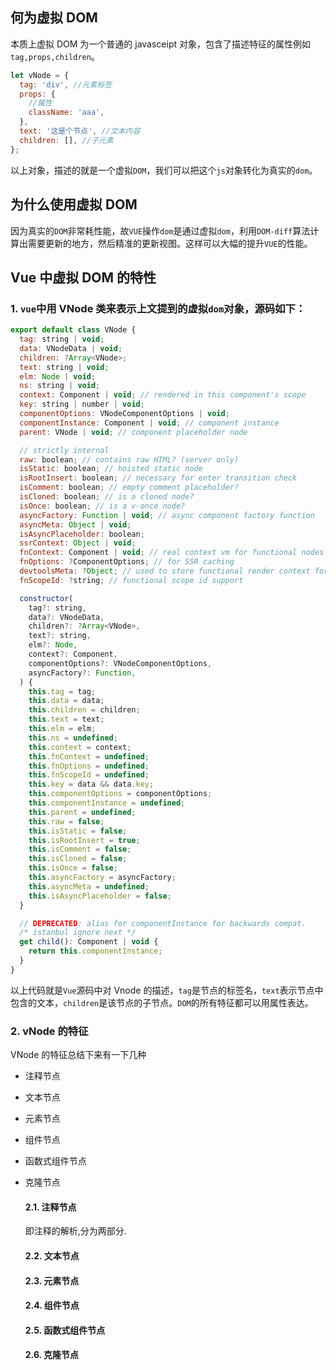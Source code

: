 ## 何为虚拟 DOM

本质上虚拟 DOM 为一个普通的 javasceipt 对象，包含了描述特征的属性例如`tag,props,children`。

```js
let vNode = {
  tag: 'div', //元素标签
  props: {
    //属性
    className: 'aaa',
  },
  text: '这是个节点', //文本内容
  children: [], //子元素
};
```

以上对象，描述的就是一个虚拟`DOM`，我们可以把这个`js`对象转化为真实的`dom`。

## 为什么使用虚拟 DOM

因为真实的`DOM`非常耗性能，故`VUE`操作`dom`是通过虚拟`dom`，利用`DOM-diff`算法计算出需要更新的地方，然后精准的更新视图。这样可以大幅的提升`VUE`的性能。

## Vue 中虚拟 DOM 的特性

### 1. `vue`中用 VNode 类来表示上文提到的虚拟`dom`对象，源码如下：

```js
export default class VNode {
  tag: string | void;
  data: VNodeData | void;
  children: ?Array<VNode>;
  text: string | void;
  elm: Node | void;
  ns: string | void;
  context: Component | void; // rendered in this component's scope
  key: string | number | void;
  componentOptions: VNodeComponentOptions | void;
  componentInstance: Component | void; // component instance
  parent: VNode | void; // component placeholder node

  // strictly internal
  raw: boolean; // contains raw HTML? (server only)
  isStatic: boolean; // hoisted static node
  isRootInsert: boolean; // necessary for enter transition check
  isComment: boolean; // empty comment placeholder?
  isCloned: boolean; // is a cloned node?
  isOnce: boolean; // is a v-once node?
  asyncFactory: Function | void; // async component factory function
  asyncMeta: Object | void;
  isAsyncPlaceholder: boolean;
  ssrContext: Object | void;
  fnContext: Component | void; // real context vm for functional nodes
  fnOptions: ?ComponentOptions; // for SSR caching
  devtoolsMeta: ?Object; // used to store functional render context for devtools
  fnScopeId: ?string; // functional scope id support

  constructor(
    tag?: string,
    data?: VNodeData,
    children?: ?Array<VNode>,
    text?: string,
    elm?: Node,
    context?: Component,
    componentOptions?: VNodeComponentOptions,
    asyncFactory?: Function,
  ) {
    this.tag = tag;
    this.data = data;
    this.children = children;
    this.text = text;
    this.elm = elm;
    this.ns = undefined;
    this.context = context;
    this.fnContext = undefined;
    this.fnOptions = undefined;
    this.fnScopeId = undefined;
    this.key = data && data.key;
    this.componentOptions = componentOptions;
    this.componentInstance = undefined;
    this.parent = undefined;
    this.raw = false;
    this.isStatic = false;
    this.isRootInsert = true;
    this.isComment = false;
    this.isCloned = false;
    this.isOnce = false;
    this.asyncFactory = asyncFactory;
    this.asyncMeta = undefined;
    this.isAsyncPlaceholder = false;
  }

  // DEPRECATED: alias for componentInstance for backwards compat.
  /* istanbul ignore next */
  get child(): Component | void {
    return this.componentInstance;
  }
}
```

以上代码就是`Vue`源码中对 Vnode 的描述，`tag`是节点的标签名，`text`表示节点中包含的文本，`children`是该节点的子节点。`DOM`的所有特征都可以用属性表达。

### 2. vNode 的特征

VNode 的特征总结下来有一下几种

- 注释节点
- 文本节点
- 元素节点
- 组件节点
- 函数式组件节点
- 克隆节点

  #### 2.1. 注释节点
  即注释的解析,分为两部分.

  #### 2.2. 文本节点

  #### 2.3. 元素节点

  #### 2.4. 组件节点

  #### 2.5. 函数式组件节点

  #### 2.6. 克隆节点
